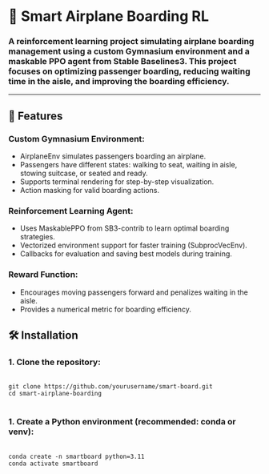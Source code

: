 # 🛫 Smart Airplane Boarding RL

   ### A reinforcement learning project simulating airplane boarding management using a custom Gymnasium environment and a maskable PPO agent from Stable Baselines3. This project focuses on optimizing passenger boarding, reducing waiting time in the aisle, and improving the boarding efficiency.
---
## 🚀 Features
### Custom Gymnasium Environment:
 - AirplaneEnv simulates passengers boarding an airplane.
 - Passengers have different states: walking to seat, waiting in aisle, stowing suitcase, or seated and ready.
 - Supports terminal rendering for step-by-step visualization.
 - Action masking for valid boarding actions.

### Reinforcement Learning Agent:
- Uses MaskablePPO from SB3-contrib to learn optimal boarding strategies.
- Vectorized environment support for faster training (SubprocVecEnv).
- Callbacks for evaluation and saving best models during training.

### Reward Function:
- Encourages moving passengers forward and penalizes waiting in the aisle.
- Provides a numerical metric for boarding efficiency.

## 🛠 Installation
### 1. Clone the repository:
<pre> <code>
git clone https://github.com/yourusername/smart-board.git
cd smart-airplane-boarding
</code> </pre>

### 1. Create a Python environment (recommended: conda or venv):
<pre> <code>
conda create -n smartboard python=3.11
conda activate smartboard
</code> </pre>
